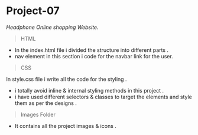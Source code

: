 # Project-07
*Headphone Online shopping Website.*

>HTML

 * In the index.html file i divided the structure into different parts .
 * nav element in this section i code for the navbar link for the user.

>CSS
 
 In style.css file i write all the code for the styling .
   * i totally avoid inline & internal styling methods in this project .
   * i have used different selectors & classes to target the elements and style them as per the designs .
   
   
   >Images Folder
    
  * It contains all the project images & icons .
